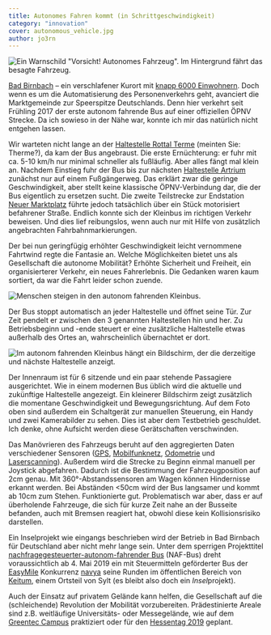 ```yaml
---
title: Autonomes Fahren kommt (in Schrittgeschwindigkeit)
category: "innovation"
cover: autonomous_vehicle.jpg
author: jo3rn
---
```


![Ein Warnschild "Vorsicht! Autonomes Fahrzeug". Im Hintergrund fährt das besagte Fahrzeug.](/images/blog/2019-04-27-autonomous_vehicle.jpg)

[Bad Birnbach](https://www.openstreetmap.org/relation/957047) – ein verschlafener Kurort mit [knapp 6000 Einwohnern](https://de.wikipedia.org/wiki/Bad_Birnbach). Doch wenn es um die Automatisierung des Personenverkehrs geht, avanciert die Marktgemeinde zur Speerspitze Deutschlands. Denn hier verkehrt seit Frühling 2017 der erste autonom fahrende Bus auf einer offiziellen ÖPNV Strecke. Da ich sowieso in der Nähe war, konnte ich mir das natürlich nicht entgehen lassen.

Wir warteten nicht lange an der [Haltestelle Rottal Terme](https://www.openstreetmap.org/node/5728558075) (meinten Sie: Therme?), da kam der Bus angebraust. Die erste Ernüchterung: er fuhr mit ca. 5-10 km/h nur minimal schneller als fußläufig. Aber alles fängt mal klein an. Nachdem Einstieg fuhr der Bus bis zur nächsten [Haltestelle Artrium](https://www.openstreetmap.org/node/5728558074) zunächst nur auf einem Fußgängerweg. Das erklärt zwar die geringe Geschwindigkeit, aber stellt keine klassische ÖPNV-Verbindung dar, die der Bus eigentlich zu ersetzen sucht. Die zweite Teilstrecke zur Endstation [Neuer Marktplatz](https://www.openstreetmap.org/node/5728558073) führte jedoch tatsächlich über ein Stück motorisiert befahrener Straße. Endlich konnte sich der Kleinbus im richtigen Verkehr beweisen. Und dies lief reibungslos, wenn auch nur mit Hilfe von zusätzlich angebrachten Fahrbahnmarkierungen.

Der bei nun geringfügig erhöhter Geschwindigkeit leicht vernommene Fahrtwind regte die Fantasie an. Welche Möglichkeiten bietet uns als Gesellschaft die autonome Mobilität? Erhöhte Sicherheit und Freiheit, ein organisierterer Verkehr, ein neues Fahrerlebnis. Die Gedanken waren kaum sortiert, da war die Fahrt leider schon zuende.

![Menschen steigen in den autonom fahrenden Kleinbus.](/images/blog/2019-04-27-autonomous_vehicle_front_view.jpg)

Der Bus stoppt automatisch an jeder Haltestelle und öffnet seine Tür. Zur Zeit pendelt er zwischen den 3 genannten Haltestellen hin und her. Zu Betriebsbeginn und -ende steuert er eine zusätzliche Haltestelle etwas außerhalb des Ortes an, wahrscheinlich übernachtet er dort.

![Im autonom fahrenden Kleinbus hängt ein Bildschirm, der die derzeitige und nächste Haltestelle anzeigt.](/images/blog/2019-04-27-autonomous_vehicle_inside.jpg)

Der Innenraum ist für 6 sitzende und ein paar stehende Passagiere ausgerichtet. Wie in einem modernen Bus üblich wird die aktuelle und zukünftige Haltestelle angezeigt. Ein kleinerer Bildschirm zeigt zusätzlich die momentane Geschwindigkeit und Bewegungsrichtung. Auf dem Foto oben sind außerdem ein Schaltgerät zur manuellen Steuerung, ein Handy und zwei Kamerabilder zu sehen. Dies ist aber dem Testbetrieb geschuldet. Ich denke, ohne Aufsicht werden diese Gerätschaften verschwinden.

Das Manövrieren des Fahrzeugs beruht auf den aggregierten Daten verschiedener Sensoren ([GPS](https://de.wikipedia.org/wiki/Global_Positioning_System), [Mobilfunknetz](https://de.wikipedia.org/wiki/GSM-Ortung), [Odometrie](https://de.wikipedia.org/wiki/Odometrie) und [Laserscanning](https://de.wikipedia.org/wiki/Elektrooptische_Entfernungsmessung)). Außerdem wird die Strecke zu Beginn einmal manuell per Joystick abgefahren. Dadurch ist die Bestimmung der Fahrzeugposition auf 2cm genau. Mit 360°-Abstandssensoren am Wagen können Hindernisse erkannt werden. Bei Abständen <50cm wird der Bus langsamer und kommt ab 10cm zum Stehen. Funktionierte gut. Problematisch war aber, dass er auf überholende Fahrzeuge, die sich für kurze Zeit nahe an der Busseite befanden, auch mit Bremsen reagiert hat, obwohl diese kein Kollisionsrisiko darstellen.

Ein Inselprojekt wie eingangs beschrieben wird der Betrieb in Bad Birnbach für Deutschland aber nicht mehr lange sein. Unter dem sperrigen Projekttitel [nachfragegesteuerter-autonom-fahrender Bus](https://www.naf-bus.de/) (NAF-Bus) dreht voraussichtlich ab 4. Mai 2019 ein mit Steuermitteln geförderter Bus der [EasyMile](https://easymile.com/) Konkurrenz [navya](https://navya.tech/) seine Runden im öffentlichen Bereich von [Keitum](https://www.openstreetmap.org/node/873657925), einem Ortsteil von Sylt (es bleibt also doch ein *Insel*projekt).

Auch der Einsatz auf privatem Gelände kann helfen, die Gesellschaft auf die (schleichende) Revolution der Mobilität vorzubereiten. Prädestinierte Areale sind z.B. weitläufige Universitäts- oder Messegelände, wie auf dem [Greentec Campus](https://www.shz.de/lokales/nordfriesland-tageblatt/autonom-fahrender-bus-mit-emil-kostenlos-durch-die-zukunft-fahren-id22161282.html) praktiziert oder für den [Hessentag 2019](https://osthessen-news.de/n11555086/fahrerlose-shuttlebusse-zum-hessentag-2019-vertrag-auf-cebit-unterzeichnet.html) geplant.
